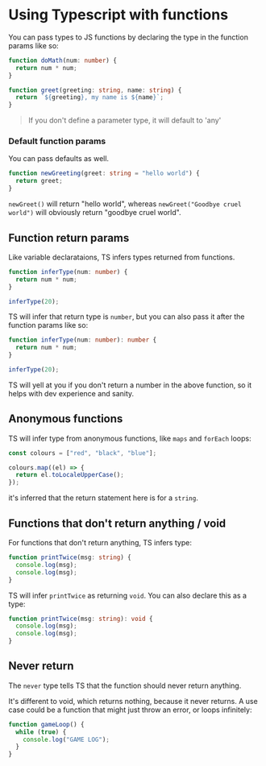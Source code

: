 # Using Typescript with functions

You can pass types to JS functions by declaring the type in the function params like so:

```ts
function doMath(num: number) {
  return num * num;
}

function greet(greeting: string, name: string) {
  return `${greeting}, my name is ${name}`;
}
```

> If you don't define a parameter type, it will default to 'any'

### Default function params

You can pass defaults as well.

```ts
function newGreeting(greet: string = "hello world") {
  return greet;
}
```

`newGreet()` will return "hello world", whereas `newGreet("Goodbye cruel world")` will obviously return "goodbye cruel world".

## Function return params

Like variable declarataions, TS infers types returned from functions.

```ts
function inferType(num: number) {
  return num * num;
}

inferType(20);
```

TS will infer that return type is `number`, but you can also pass it after the function params like so:

```ts
function inferType(num: number): number {
  return num * num;
}

inferType(20);
```

TS will yell at you if you don't return a number in the above function, so it helps with dev experience and sanity.

## Anonymous functions

TS will infer type from anonymous functions, like `maps` and `forEach` loops:

```ts
const colours = ["red", "black", "blue"];

colours.map((el) => {
  return el.toLocaleUpperCase();
});
```

it's inferred that the return statement here is for a `string`.

## Functions that don't return anything / void

For functions that don't return anything, TS infers type:

```ts
function printTwice(msg: string) {
  console.log(msg);
  console.log(msg);
}
```

TS will infer `printTwice` as returning `void`. You can also declare this as a type:

```ts
function printTwice(msg: string): void {
  console.log(msg);
  console.log(msg);
}
```

## Never return

The `never` type tells TS that the function should never return anything.

It's different to void, which returns nothing, because it never returns. A use case could be a function that might just throw an error, or loops infinitely:

```ts
function gameLoop() {
  while (true) {
    console.log("GAME LOG");
  }
}
```
